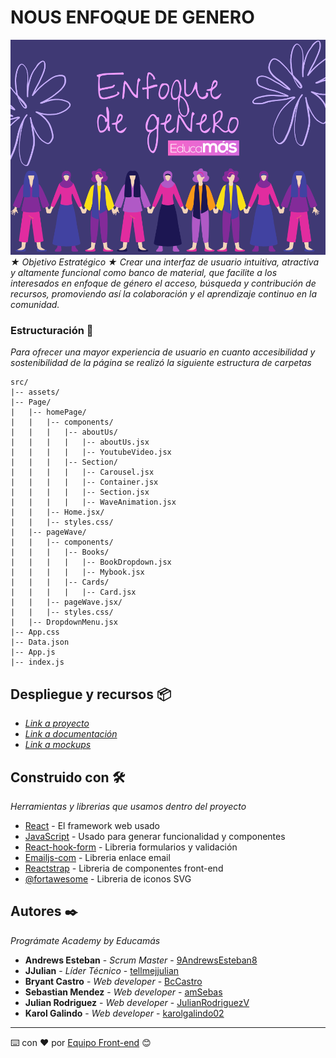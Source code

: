 # NOUS ENFOQUE DE GENERO
![Alt text](src/assets/img/proyecto.png)
_★ Objetivo Estratégico ★_
_Crear una interfaz de usuario intuitiva, atractiva y altamente funcional como banco de_
_material, que facilite a los interesados en enfoque de género el acceso, búsqueda y_
_contribución de recursos, promoviendo así la colaboración y el aprendizaje continuo en la comunidad._

### Estructuración 🔧

_Para ofrecer una mayor experiencia de usuario en cuanto accesibilidad y sostenibilidad de la página se realizó la siguiente estructura de carpetas_

```
src/
|-- assets/
|-- Page/
|   |-- homePage/
|   |   |-- components/
|   |   |   |-- aboutUs/
|   |   |   |   |-- aboutUs.jsx
|   |   |   |   |-- YoutubeVideo.jsx
|   |   |   |-- Section/
|   |   |   |   |-- Carousel.jsx
|   |   |   |   |-- Container.jsx
|   |   |   |   |-- Section.jsx
|   |   |   |   |-- WaveAnimation.jsx
|   |   |-- Home.jsx/
|   |   |-- styles.css/
|   |-- pageWave/
|   |   |-- components/
|   |   |   |-- Books/
|   |   |   |   |-- BookDropdown.jsx
|   |   |   |   |-- Mybook.jsx
|   |   |   |-- Cards/
|   |   |   |   |-- Card.jsx
|   |   |-- pageWave.jsx/
|   |   |-- styles.css/
|   |-- DropdownMenu.jsx
|-- App.css
|-- Data.json
|-- App.js
|-- index.js

```

## Despliegue y recursos 📦

* _[Link a proyecto]()_
* _[Link a documentación](https://docs.google.com/document/d/1eluYFpHvXtY9JiOI_-Clv1_4atcH34komax5w2u-2F0/edit?usp=sharing)_
* _[Link a mockups](https://www.figma.com/file/fXHviR0kU75bikdnLvQeGF/Nous-Cims-Genero?type=design&node-id=0%3A1&mode=design&t=5qrhUO9q8T5L97rI-1)_

## Construido con 🛠️

_Herramientas y librerias que usamos dentro del proyecto_

* [React](https://react.dev/) - El framework web usado
* [JavaScript](https://developer.mozilla.org/en-US/docs/Web/javascript) - Usado para generar funcionalidad y componentes
* [React-hook-form](https://react-hook-form.com/) - Libreria formularios y validación
* [Emailjs-com](https://www.emailjs.com/) - Libreria enlace email
* [Reactstrap](https://reactstrap.github.io) - Libreria de componentes front-end
* [@fortawesome](https://origin.fontawesome.com/v5/docs/web/use-with/react) - Libreria de iconos SVG

## Autores ✒️

_Prográmate Academy by Educamás_

* **Andrews Esteban** - *Scrum Master* - [9AndrewsEsteban8](https://github.com/9AndrewsEsteban8)
* **JJulian** - *Líder Técnico* - [tellmejjulian](https://github.com/tellmejjulian)
* **Bryant Castro** - *Web developer* - [BcCastro](https://github.com/BcCastro)
* **Sebastian Mendez** - *Web developer* - [amSebas](https://github.com/amSebas)
* **Julian Rodriguez** - *Web developer* - [JulianRodriguezV](https://github.com/JulianRodriguezV)
* **Karol Galindo** - *Web developer* - [karolgalindo02](https://github.com/karolgalindo02)

---
⌨️ con ❤️ por [Equipo Front-end](https://github.com/programateacademy/genero-front) 😊




